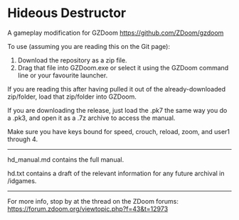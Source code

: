 # Hideous Destructor
A gameplay modification for GZDoom https://github.com/ZDoom/gzdoom

To use (assuming you are reading this on the Git page):
1. Download the repository as a zip file.
2. Drag that file into GZDoom.exe or select it using the GZDoom command line or your favourite launcher.

If you are reading this after having pulled it out of the already-downloaded zip/folder, load that zip/folder into GZDoom.

If you are downloading the release, just load the .pk7 the same way you do a .pk3, and open it as a .7z archive to access the manual. 

Make sure you have keys bound for speed, crouch, reload, zoom, and user1 through 4.

---

hd_manual.md contains the full manual.

hd.txt contains a draft of the relevant information for any future archival in /idgames.

---

For more info, stop by at the thread on the ZDoom forums: https://forum.zdoom.org/viewtopic.php?f=43&t=12973
